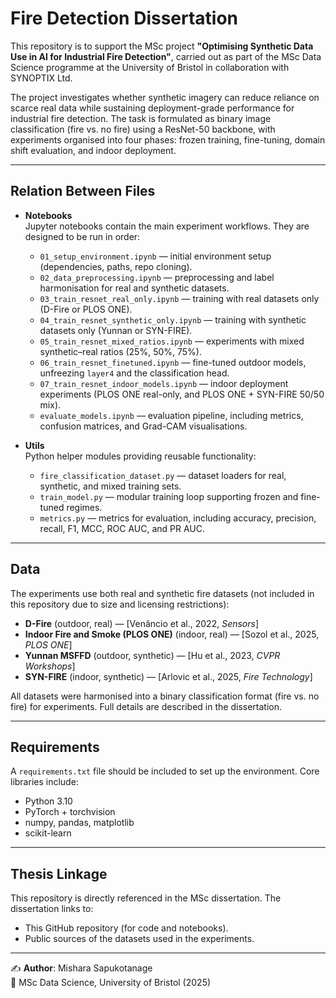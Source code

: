 # Fire Detection Dissertation

This repository is to support the MSc project **"Optimising Synthetic Data Use in AI for Industrial Fire Detection"**, carried out as part of the MSc Data Science programme at the University of Bristol in collaboration with SYNOPTIX Ltd.

The project investigates whether synthetic imagery can reduce reliance on scarce real data while sustaining deployment-grade performance for industrial fire detection. The task is formulated as binary image classification (fire vs. no fire) using a ResNet-50 backbone, with experiments organised into four phases: frozen training, fine-tuning, domain shift evaluation, and indoor deployment.

---

## Relation Between Files

- **Notebooks**  
  Jupyter notebooks contain the main experiment workflows. They are designed to be run in order:
  - `01_setup_environment.ipynb` — initial environment setup (dependencies, paths, repo cloning).  
  - `02_data_preprocessing.ipynb` — preprocessing and label harmonisation for real and synthetic datasets.  
  - `03_train_resnet_real_only.ipynb` — training with real datasets only (D-Fire or PLOS ONE).  
  - `04_train_resnet_synthetic_only.ipynb` — training with synthetic datasets only (Yunnan or SYN-FIRE).  
  - `05_train_resnet_mixed_ratios.ipynb` — experiments with mixed synthetic–real ratios (25%, 50%, 75%).  
  - `06_train_resnet_finetuned.ipynb` — fine-tuned outdoor models, unfreezing `layer4` and the classification head.  
  - `07_train_resnet_indoor_models.ipynb` — indoor deployment experiments (PLOS ONE real-only, and PLOS ONE + SYN-FIRE 50/50 mix).  
  - `evaluate_models.ipynb` — evaluation pipeline, including metrics, confusion matrices, and Grad-CAM visualisations.  


- **Utils**  
  Python helper modules providing reusable functionality:
  - `fire_classification_dataset.py` — dataset loaders for real, synthetic, and mixed training sets.  
  - `train_model.py` — modular training loop supporting frozen and fine-tuned regimes.  
  - `metrics.py` — metrics for evaluation, including accuracy, precision, recall, F1, MCC, ROC AUC, and PR AUC.  

---

## Data

The experiments use both real and synthetic fire datasets (not included in this repository due to size and licensing restrictions):

- **D-Fire** (outdoor, real) — [Venâncio et al., 2022, *Sensors*]  
- **Indoor Fire and Smoke (PLOS ONE)** (indoor, real) — [Sozol et al., 2025, *PLOS ONE*]  
- **Yunnan MSFFD** (outdoor, synthetic) — [Hu et al., 2023, *CVPR Workshops*]  
- **SYN-FIRE** (indoor, synthetic) — [Arlovic et al., 2025, *Fire Technology*]  

All datasets were harmonised into a binary classification format (fire vs. no fire) for experiments. Full details are described in the dissertation.

---

## Requirements

A `requirements.txt` file should be included to set up the environment. Core libraries include:

- Python 3.10  
- PyTorch + torchvision  
- numpy, pandas, matplotlib  
- scikit-learn  

---

## Thesis Linkage

This repository is directly referenced in the MSc dissertation. The dissertation links to:
- This GitHub repository (for code and notebooks).  
- Public sources of the datasets used in the experiments.  

---

✍️ **Author**: Mishara Sapukotanage  
📖 MSc Data Science, University of Bristol (2025)  
